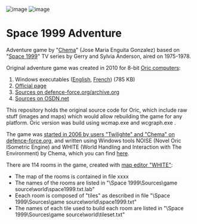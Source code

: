 ![image](https://user-images.githubusercontent.com/1620953/200532450-90ec5331-c57a-4d58-a368-35cb43314cc9.png)
 ![image](https://user-images.githubusercontent.com/1620953/200525511-4756c506-7fef-4b35-8dee-3cb3def45eb7.png)


# Space 1999 Adventure

Adventure game by "[Chema](http://isa.uniovi.es/~chema/)" (Jose Maria Enguita Gonzalez) based on "[Space 1999](https://en.wikipedia.org/wiki/Space:_1999)" TV series by Gerry and Sylvia Anderson, aired on 1975-1978.

Original adventure game was created in 2010 for 8-bit [Oric computers](https://en.wikipedia.org/wiki/Oric):
1) Windows executables ([English](https://www.defence-force.org/files/space1999-en.zip), [French](https://www.defence-force.org/files/space1999-fr.zip)) (785 KB)
2) [Official page](https://www.defence-force.org/index.php?page=games&game=space1999)
3) [Sources on defence-force.org/archive.org](https://web.archive.org/web/20170628070728/http://miniserve.defence-force.org/svn/public/oric/games/Space%201999/)
4) [Sources on OSDN.net](https://osdn.net/projects/oricsdk/scm/svn/archive/head/public/oric/games/Space%201999/?format=zip)

This repository holds the original source code for Oric, which include raw stuff (images and maps) which would allow rebuilding the game for any platform. Oric version was build using wcmap.exe and wcgraph.exe . 

The game was [started in 2006 by users "Twilighte" and "Chema" on defence-force.org](https://forum.defence-force.org/viewtopic.php?t=135), and written using Windows  tools NOISE (Novel Oric ISometric Engine) and WHITE (World Handling and Interaction with The Environment) by Chema, which you can find [here](http://isa.uniovi.es/~chema/white+noise/intro.htm).

There are 114 rooms in the game, created with [map editor "WHITE"](https://www.defence-force.org/ftp/forum/isometric/space1999/):

- The map of the rooms is contained in file xxxx
- The names of the rooms are listed in  "\Space 1999\Sources\game source\world\space1999.txt.lab"
- Eeach room is composed of "tiles" as described in file "\Space 1999\Sources\game source\world\space1999.txt"
- The names of each tile used to build each room are listed in "\Space 1999\Sources\game source\world\tileset.txt"
